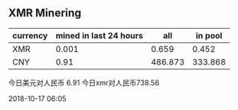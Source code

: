 ## XMR Minering

|currency|mined in last 24 hours|all|in pool|
|---|---|---|---|
|XMR|0.001|0.659|0.452|
|CNY|0.91|486.873|333.868|

今日美元对人民币 6.91	今日xmr对人民币738.56


2018-10-17 06:05